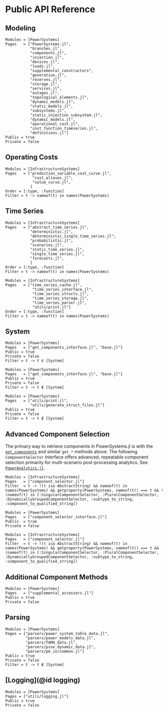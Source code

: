 # Public API Reference

## Modeling

```@autodocs
Modules = [PowerSystems]
Pages   = ["PowerSystems.jl",
           "branches.jl",
           "components.jl",
           "injection.jl",
           "devices.jl",
           "loads.jl",
           "supplemental_constructors",
           "generation.jl",
           "reserves.jl",
           "storage.jl",
           "services.jl",
           "outages.jl",
           "topological_elements.jl",
           "dynamic_models.jl",
           "static_models.jl",
           "subsystems.jl",
           "static_injection_subsystem.jl",
           "dynamic_models.jl",
           "operational_cost.jl",
           "cost_function_timeseries.jl",
           "definitions.jl"]
Public = true
Private = false
```

## Operating Costs

```@autodocs
Modules = [InfrastructureSystems]
Pages   = ["production_variable_cost_curve.jl",
            "cost_aliases.jl",
            "value_curve.jl",
           ]
Order = [:type, :function]
Filter = t -> nameof(t) in names(PowerSystems)
```

## Time Series

```@autodocs
Modules = [InfrastructureSystems]
Pages   = ["abstract_time_series.jl",
           "deterministic.jl",
           "deterministic_single_time_series.jl",
           "probabilistic.jl",
           "scenarios.jl",
           "static_time_series.jl",
           "single_time_series.jl",
           "forecasts.jl",
           ]
Order = [:type, :function]
Filter = t -> nameof(t) in names(PowerSystems)
```

```@autodocs
Modules = [InfrastructureSystems]
Pages   = ["time_series_cache.jl",
            "time_series_interface.jl",
            "time_series_structs.jl",
            "time_series_storage.jl",
            "time_series_parser.jl",
            "utils/print.jl"]
Order = [:type, :function]
Filter = t -> nameof(t) in names(PowerSystems)
```

## System

```@autodocs
Modules = [PowerSystems]
Pages   = ["get_components_interface.jl", "base.jl"]
Public = true
Private = false
Filter = t -> t ∈ [System]
```

```@autodocs
Modules = [PowerSystems]
Pages   = ["get_components_interface.jl", "base.jl"]
Public = true
Private = false
Filter = t -> t ∉ [System]
```

```@autodocs
Modules = [PowerSystems]
Pages   = ["utils/print.jl",
           "utils/generate_struct_files.jl"]
Public = true
Private = false
Filter = t -> t ∉ [System]
```

## Advanced Component Selection

The primary way to retrieve components in PowerSystems.jl is with the [`get_components`](@ref) and similar `get_*` methods above. The following `ComponentSelector` interface offers advanced, repeatable component selection primarily for multi-scenario post-processing analytics. See [`PowerAnalytics.jl`](https://nrel-sienna.github.io/PowerAnalytics.jl/stable/).

```@autodocs
Modules = [InfrastructureSystems]
Pages   = ["component_selector.jl"]
Filter  = t -> !(t isa AbstractString) && nameof(t) in names(PowerSystems) && getproperty(PowerSystems, nameof(t)) === t && !(nameof(t) in [:SingularComponentSelector, :PluralComponentSelector, :DynamicallyGroupedComponentSelector, :subtype_to_string, :component_to_qualified_string])
```

```@autodocs
Modules = [PowerSystems]
Pages   = ["component_selector_interface.jl"]
Public  = true
Private = false
```

```@autodocs
Modules = [InfrastructureSystems]
Pages   = ["component_selector.jl"]
Filter  = t -> !(t isa AbstractString) && nameof(t) in names(PowerSystems) && getproperty(PowerSystems, nameof(t)) === t && (nameof(t) in [:SingularComponentSelector, :PluralComponentSelector, :DynamicallyGroupedComponentSelector, :subtype_to_string, :component_to_qualified_string])
```

## Additional Component Methods

```@autodocs
Modules = [PowerSystems]
Pages   = ["supplemental_accessors.jl"]
Public = true
Private = false
```

## Parsing

```@autodocs
Modules = [PowerSystems]
Pages = ["parsers/power_system_table_data.jl",
         "parsers/power_models_data.jl",
         "parsers/TAMU_data.jl",
         "parsers/psse_dynamic_data.jl",
         "parsers/pm_io/common.jl"]
Public = true
Private = false
Filter = t -> t ∉ [System]
```

## [Logging](@id logging)

```@autodocs
Modules = [PowerSystems]
Pages = ["utils/logging.jl"]
Public = true
Private = false
```
